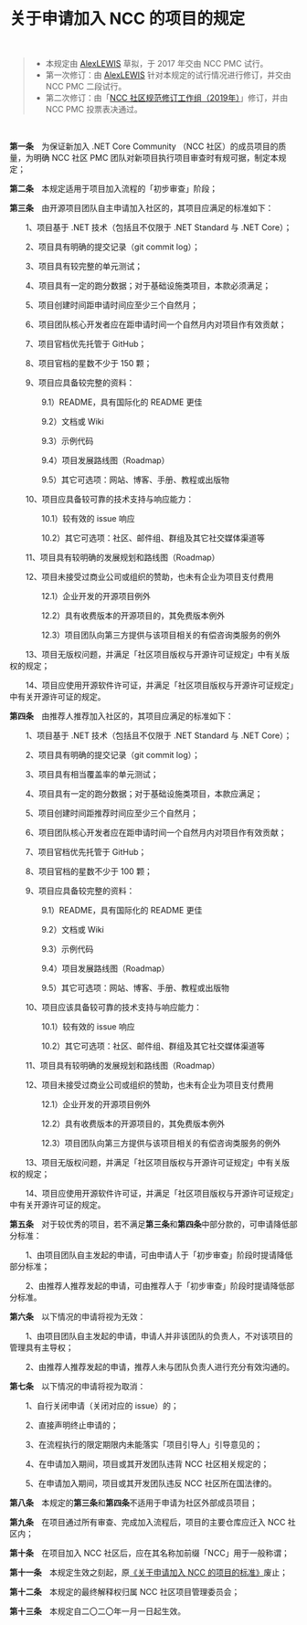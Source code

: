 # 关于申请加入 NCC 的项目的规定

<br />

> + 本规定由 [AlexLEWIS](https://github.com/alexinea) 草拟，于 2017 年交由 NCC PMC 试行。
> + 第一次修订：由 [AlexLEWIS](https://github.com/alexinea) 针对本规定的试行情况进行修订，并交由 NCC PMC 二段试行。
> + 第二次修订：由「[NCC 社区规范修订工作组（2019年）](../history/revision-and-drafting-working-group-2019.md)」修订，并由 NCC PMC 投票表决通过。

<br />

**第一条**　为保证新加入 .NET Core Community （NCC 社区）的成员项目的质量，为明确 NCC 社区 PMC 团队对新项目执行项目审查时有规可据，制定本规定；

**第二条**　本规定适用于项目加入流程的「初步审查」阶段；

**第三条**　由开源项目团队自主申请加入社区的，其项目应满足的标准如下：

　　1、项目基于 .NET 技术（包括且不仅限于 .NET Standard 与 .NET Core）；

　　2、项目具有明确的提交记录（git commit log）；

　　3、项目具有较完整的单元测试；

　　4、项目具有一定的跑分数据；对于基础设施类项目，本款必须满足；

　　5、项目创建时间距申请时间应至少三个自然月；

　　6、项目团队核心开发者应在距申请时间一个自然月内对项目作有效贡献；

　　7、项目官档优先托管于 GitHub；

　　8、项目官档的星数不少于 150 颗；

　　9、项目应具备较完整的资料：

　　　　9.1）README，具有国际化的 README 更佳

　　　　9.2）文档或 Wiki

　　　　9.3）示例代码

　　　　9.4）项目发展路线图（Roadmap）

　　　　9.5）其它可选项：网站、博客、手册、教程或出版物

　　10、项目应具备较可靠的技术支持与响应能力：

　　　　10.1）较有效的 issue 响应

　　　　10.2）其它可选项：社区、邮件组、群组及其它社交媒体渠道等

　　11、项目具有较明确的发展规划和路线图（Roadmap）

　　12、项目未接受过商业公司或组织的赞助，也未有企业为项目支付费用

　　　　12.1）企业开发的开源项目例外

　　　　12.2）具有收费版本的开源项目的，其免费版本例外

　　　　12.3）项目团队向第三方提供与该项目相关的有偿咨询类服务的例外

　　13、项目无版权问题，并满足「社区项目版权与开源许可证规定」中有关版权的规定；

　　14、项目应使用开源软件许可证，并满足「社区项目版权与开源许可证规定」中有关开源许可证的规定。

**第四条**　由推荐人推荐加入社区的，其项目应满足的标准如下：

　　1、项目基于 .NET 技术（包括且不仅限于 .NET Standard 与 .NET Core）；

　　2、项目具有明确的提交记录（git commit log）；

　　3、项目具有相当覆盖率的单元测试；

　　4、项目具有一定的跑分数据；对于基础设施类项目，本款应满足；

　　5、项目创建时间距推荐时间应至少三个自然月；

　　6、项目团队核心开发者应在距申请时间一个自然月内对项目作有效贡献；

　　7、项目官档优先托管于 GitHub；

　　8、项目官档的星数不少于 100 颗；

　　9、项目应具备较完整的资料：

　　　　9.1）README，具有国际化的 README 更佳

　　　　9.2）文档或 Wiki

　　　　9.3）示例代码

　　　　9.4）项目发展路线图（Roadmap）

　　　　9.5）其它可选项：网站、博客、手册、教程或出版物

　　10、项目应该具备较可靠的技术支持与响应能力：

　　　　10.1）较有效的 issue 响应

　　　　10.2）其它可选项：社区、邮件组、群组及其它社交媒体渠道等

　　11、项目具有较明确的发展规划和路线图（Roadmap）

　　12、项目未接受过商业公司或组织的赞助，也未有企业为项目支付费用

　　　　12.1）企业开发的开源项目例外

　　　　12.2）具有收费版本的开源项目的，其免费版本例外

　　　　12.3）项目团队向第三方提供与该项目相关的有偿咨询类服务的例外

　　13、项目无版权问题，并满足「社区项目版权与开源许可证规定」中有关版权的规定；

　　14、项目应使用开源软件许可证，并满足「社区项目版权与开源许可证规定」中有关开源许可证的规定。

**第五条**　对于较优秀的项目，若不满足**第三条**和**第四条**中部分款的，可申请降低部分标准：

　　1、由项目团队自主发起的申请，可由申请人于「初步审查」阶段时提请降低部分标准；

　　2、由推荐人推荐发起的申请，可由推荐人于「初步审查」阶段时提请降低部分标准。

**第六条**　以下情况的申请将视为无效：

　　1、由项目团队自主发起的申请，申请人并非该团队的负责人，不对该项目的管理具有主导权；

　　2、由推荐人推荐发起的申请，推荐人未与团队负责人进行充分有效沟通的。

**第七条**　以下情况的申请将视为取消：

　　1、自行关闭申请（关闭对应的 issue）的；

　　2、直接声明终止申请的；

　　3、在流程执行的限定期限内未能落实「项目引导人」引导意见的；

　　4、在申请加入期间，项目或其开发团队违背 NCC 社区相关规定的；

　　5、在申请加入期间，项目或其开发团队违反 NCC 社区所在国法律的。

**第八条**　本规定的**第三条**和**第四条**不适用于申请为社区外部成员项目；

**第九条**　在项目通过所有审查、完成加入流程后，项目的主要仓库应迁入 NCC 社区内；

**第十条**　在项目加入 NCC 社区后，应在其名称加前缀「NCC」用于一般称谓；

**第十一条**　本规定生效之刻起，原[《关于申请加入 NCC 的项目的标准》](old/community-project-accession-reg-2019.md)废止；

**第十二条**　本规定的最终解释权归属 NCC 社区项目管理委员会；

**第十三条**　本规定自二〇二〇年一月一日起生效。
